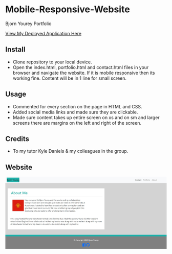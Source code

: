 # Mobile-Responsive-Website
Bjorn Yourey Portfolio

<a href ="https://byourey.github.io/Mobile-Responsive-Website/">View My Deployed Application Here</a>

## Install
* Clone repository to your local device.
* Open the index.html, portfolio.html and contact.html files in your browser and navigate the website. If it is mobile responsive then its working fine. Content will be in 1 line for small screen.

## Usage
* Commented for every section on the page in HTML and CSS.
* Added social media links and made sure they are clickable.
* Made sure content takes up entire screen on xs and on sm and larger screens there are margins on the left and right of the screen.

## Credits
* To my tutor Kyle Daniels & my colleagues in the group.

## Website
![Image of website](https://github.com/byourey/Mobile-Responsive-Website/blob/main/Images/Website%20working.jpg)
